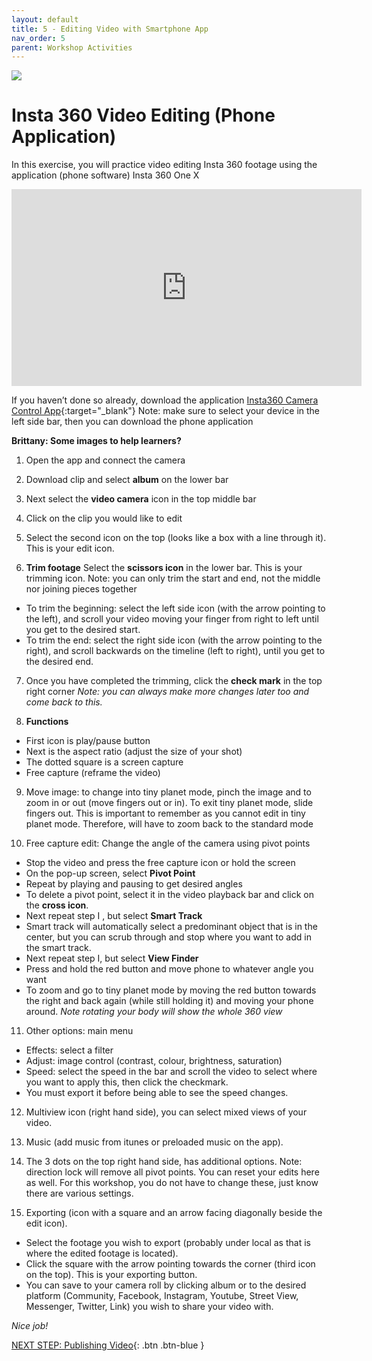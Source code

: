 ```yaml
---
layout: default
title: 5 - Editing Video with Smartphone App
nav_order: 5
parent: Workshop Activities
---
```

<img src="images/insta-03.png">

# Insta 360 Video Editing (Phone Application)
In this exercise, you will practice video editing Insta 360 footage using the application (phone software) Insta 360 One X 

<iframe width="560" height="315" src="https://www.youtube.com/embed/QkREm-78Ofo" title="YouTube video player" frameborder="0" allow="accelerometer; autoplay; clipboard-write; encrypted-media; gyroscope; picture-in-picture" allowfullscreen></iframe>

If you haven’t done so already, download the application [Insta360 Camera Control App](https://www.insta360.com/download/insta360-onex){:target="_blank"}
Note: make sure to select your device in the left side bar, then you can download the phone application

**Brittany: Some images to help learners?**

1. Open the app and connect the camera 
2. Download clip and select **album** on the lower bar
3. Next select the **video camera** icon in the top middle bar
4. Click on the clip you would like to edit
5. Select the second icon on the top (looks like a box with a line through it). This is your edit icon.

6. **Trim footage** Select the **scissors icon** in the lower bar. This is your trimming icon.
Note: you can only trim the start and end, not the middle nor joining pieces together
 - To trim the beginning: select the left side icon (with the arrow pointing to the left), and scroll your video moving your finger from right to left until you get to the desired start.
 - To trim the end: select the right side icon (with the arrow pointing to the right), and scroll backwards on the timeline (left to right), until you get to the desired end.

7. Once you have completed the trimming, click the **check mark** in the top right corner
_Note: you can always make more changes later too and come back to this._

8. **Functions**
- First icon is play/pause button
- Next is the aspect ratio (adjust the size of your shot)
- The dotted square is a screen capture
- Free capture (reframe the video)

9. Move image: to change into tiny planet mode, pinch the image and to zoom in or out (move fingers out or in). To exit tiny planet mode, slide fingers out. This is important to remember as you cannot edit in tiny planet mode. Therefore, will have to zoom back to the standard mode

10. Free capture edit: Change the angle of the camera using pivot points
- Stop the video and press the free capture icon or hold the screen
- On the pop-up screen, select **Pivot Point** 
- Repeat by playing and pausing to get desired angles 
- To delete a pivot point, select it in the video playback bar and click on the **cross icon**. 
- Next repeat step I , but select **Smart Track**
- Smart track will automatically select a predominant object that is in the center, but you can scrub through and stop where you want to add in the smart track.
- Next repeat step I, but select **View Finder**
- Press and hold the red button and move phone to whatever angle you want
- To zoom and go to tiny planet mode by moving the red button towards the right and back again (while still holding it) and moving your phone around. 
_Note rotating your body will show the whole 360 view_

11. Other options: main menu
- Effects: select a filter
- Adjust: image control (contrast, colour, brightness, saturation)
- Speed: select the speed in the bar and scroll the video to select where you want to apply this, then click the checkmark.
- You must export it before being able to see the speed changes.

12. Multiview icon (right hand side), you can select mixed views of your video.

13. Music (add music from itunes or preloaded music on the app). 

14. The 3 dots on the top right hand side, has additional options. Note: direction lock will remove all pivot points. You can reset your edits here as well. For this workshop, you do not have to change these, just know there are various settings. 

15. Exporting (icon with a square and an arrow facing diagonally beside the edit icon).
- Select the footage you wish to export (probably under local as that is where the edited footage is located).
- Click the square with the arrow pointing towards the corner (third icon on the top). This is your exporting button. 
- You can save to your camera roll by clicking album or to the desired platform (Community, Facebook, Instagram, Youtube, Street View, Messenger, Twitter, Link) you wish to share your video with. 

_Nice job!_


[NEXT STEP: Publishing Video](publishing-video.html){: .btn .btn-blue }

